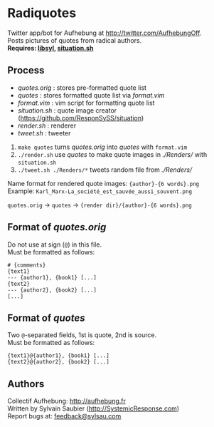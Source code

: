 # Radiquotes

Twitter app/bot for Aufhebung at <http://twitter.com/AufhebungOff>.  
Posts pictures of quotes from radical authors.  
**Requires: [libsyl](http://github.com/ResponSySS/bash-libsyl/), [situation.sh](http://github.com/ResponSySS/situation/)**

## Process
* *quotes.orig* :	stores pre-formatted quote list  
* *quotes* :		stores formatted quote list via *format.vim*  
* *format.vim* :	vim script for formatting quote list  
* *situation.sh* : 	quote image creator (<https://github.com/ResponSySS/situation>)
* *render.sh* :		renderer  
* *tweet.sh* :		tweeter  
 
 1. `make quotes` turns *quotes.orig* into *quotes* with `format.vim`
 2. `./render.sh` use *quotes* to make quote images in *./Renders/* with `situation.sh`
 2. `./tweet.sh ./Renders/*` tweets random file from *./Renders/*
 
 Name format for rendered quote images: 	`{author}-{6 words}.png`  
 Example: `Karl_Marx-La_société_est_sauvée_aussi_souvent.png`  
 
 `quotes.orig` 	-> `quotes` 	-> `{render dir}/{author}-{6 words}.png`

## Format of *quotes.orig*
 Do not use at sign (`@`) in this file.  
 Must be formatted as follows:  

	# {comments}
	{text1}
	--- {author1}, {book1} [...]
	{text2}
	--- {author2}, {book2} [...]
	[...]

## Format of *quotes*
 Two `@`-separated fields, 1st is quote, 2nd is source.  
 Must be formatted as follows:  

	{text1}@{author1}, {book1} [...]
	{text2}@{author2}, {book2} [...]

## Authors
 Collectif Aufhebung: <http://aufhebung.fr>  
 Written by Sylvain Saubier (<http://SystemicResponse.com>)  
 Report bugs at: <feedback@sylsau.com>  
